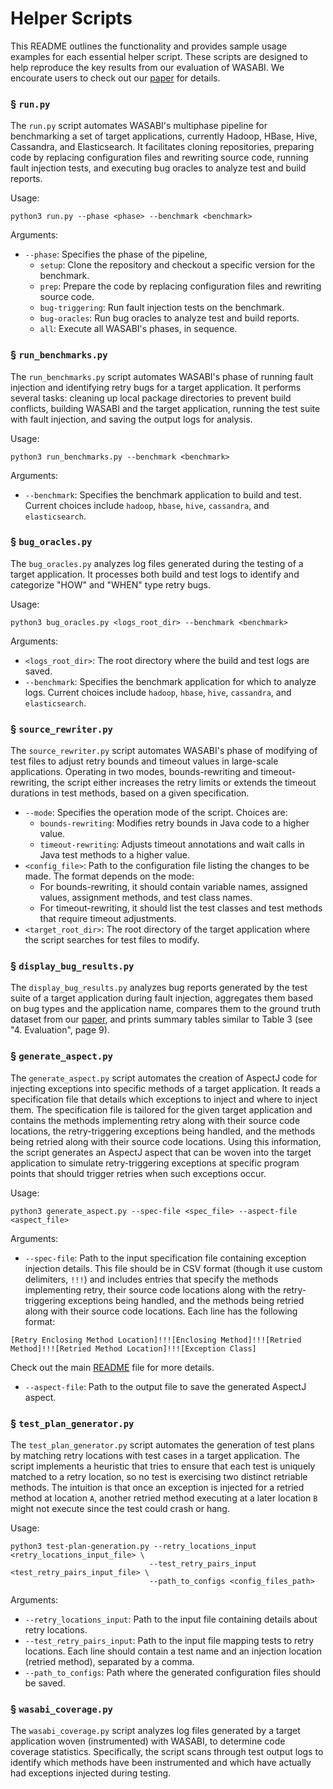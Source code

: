 # Helper Scripts

This README outlines the functionality and provides sample usage examples for each essential helper script. These scripts are designed to help reproduce the key results from our evaluation of WASABI. We encourate users to check out our [paper](https://bastoica.github.io/files/papers/2024_sosp_wasabi.pdf) for details.

### § `run.py`

The `run.py` script automates WASABI's multiphase pipeline for benchmarking a set of target applications, currently Hadoop, HBase, Hive, Cassandra, and Elasticsearch. It facilitates cloning repositories, preparing code by replacing configuration files and rewriting source code, running fault injection tests, and executing bug oracles to analyze test and build reports.

Usage:
```
python3 run.py --phase <phase> --benchmark <benchmark>
```

Arguments:
* `--phase`: Specifies the phase of the pipeline,
  * `setup`: Clone the repository and checkout a specific version for the benchmark.
  * `prep`: Prepare the code by replacing configuration files and rewriting source code.
  * `bug-triggering`: Run fault injection tests on the benchmark.
  * `bug-oracles`: Run bug oracles to analyze test and build reports.
  * `all`: Execute all WASABI's phases, in sequence.

### § `run_benchmarks.py`

The `run_benchmarks.py` script automates WASABI's phase of running fault injection and identifying retry bugs for a target application. It performs several tasks: cleaning up local package directories to prevent build conflicts, building WASABI and the target application, running the test suite with fault injection, and saving the output logs for analysis.

Usage:
```
python3 run_benchmarks.py --benchmark <benchmark>
```

Arguments:
* `--benchmark`: Specifies the benchmark application to build and test. Current choices include `hadoop`, `hbase`, `hive`, `cassandra`, and `elasticsearch`.

### § `bug_oracles.py`

The `bug_oracles.py` analyzes log files generated during the testing of a target application. It processes both build and test logs to identify and categorize "HOW" and "WHEN" type retry bugs.

Usage:
```
python3 bug_oracles.py <logs_root_dir> --benchmark <benchmark>
```

Arguments:
* `<logs_root_dir>`: The root directory where the build and test logs are saved.
* `--benchmark`: Specifies the benchmark application for which to analyze logs. Current choices include `hadoop`, `hbase`, `hive`, `cassandra`, and `elasticsearch`.

### § `source_rewriter.py`

The `source_rewriter.py` script automates WASABI's phase of modifying of test files to adjust retry bounds and timeout values in large-scale applications. Operating in two modes, bounds-rewriting and timeout-rewriting, the script either increases the retry limits or extends the timeout durations in test methods, based on a given specification.

* `--mode`: Specifies the operation mode of the script. Choices are:
   * `bounds-rewriting`: Modifies retry bounds in Java code to a higher value.
   * `timeout-rewriting`: Adjusts timeout annotations and wait calls in Java test methods to a higher value.
* `<config_file>`: Path to the configuration file listing the changes to be made. The format depends on the mode:
  * For bounds-rewriting, it should contain variable names, assigned values, assignment methods, and test class names.
  * For timeout-rewriting, it should list the test classes and test methods that require timeout adjustments.
* `<target_root_dir>`: The root directory of the target application where the script searches for test files to modify.

### § `display_bug_results.py`

The `display_bug_results.py` analyzes bug reports generated by the test suite of a target application during fault injection, aggregates them based on bug types and the application name, compares them to the ground truth dataset from our [paper](https://bastoica.github.io/files/papers/2024_sosp_wasabi.pdf), and prints summary tables similar to Table 3 (see "4. Evaluation", page 9).

### § `generate_aspect.py`

The `generate_aspect.py` script automates the creation of AspectJ code for injecting exceptions into specific methods of a target application. It reads a specification file that details which exceptions to inject and where to inject them. The specification file is tailored for the given target application and contains the methods implementing retry along with their source code locations, the retry-triggering exceptions being handled, and the methods being retried along with their source code locations. Using this information, the script generates an AspectJ aspect that can be woven into the target application to simulate retry-triggering exceptions at specific program points that should trigger retries when such exceptions occur.

Usage:
```
python3 generate_aspect.py --spec-file <spec_file> --aspect-file <aspect_file>
```

Arguments:
* `--spec-file`: Path to the input specification file containing exception injection details. This file should be in CSV format (though it use custom delimiters, `!!!`) and includes entries that specify the methods implementing retry, their source code locations along with the retry-triggering exceptions being handled, and the methods being retried along with their source code locations. Each line has the following format:
```
[Retry Enclosing Method Location]!!![Enclosing Method]!!![Retried Method]!!![Retried Method Location]!!![Exception Class]
```
Check out the main [README](https://github.com/bastoica/wasabi/blob/master/wasabi-testing/README.md) file for more details.
* `--aspect-file`: Path to the output file to save the generated AspectJ aspect.

### § `test_plan_generator.py`

The `test_plan_generator.py` script automates the generation of test plans by matching retry locations with test cases in a target application. The script implements a heuristic that tries to ensure that each test is uniquely matched to a retry location, so no test is exercising two distinct retriable methods. The intuition is that once an exception is injected for a retried method at location `A`, another retried method executing at a later location `B` might not execute since the test could crash or hang.

Usage:
```
python3 test-plan-generation.py --retry_locations_input <retry_locations_input_file> \
                               --test_retry_pairs_input <test_retry_pairs_input_file> \
                               --path_to_configs <config_files_path>
```

Arguments:
* `--retry_locations_input`: Path to the input file containing details about retry locations.
* `--test_retry_pairs_input`: Path to the input file mapping tests to retry locations. Each line should contain a test name and an injection location (retried method), separated by a comma.
* `--path_to_configs`: Path where the generated configuration files should be saved.

### § `wasabi_coverage.py`

The `wasabi_coverage.py` script analyzes log files generated by a target application woven (instrumented) with WASABI, to determine code coverage statistics. Specifically, the script scans through test output logs to identify which methods have been instrumented and which have actually had exceptions injected during testing.
